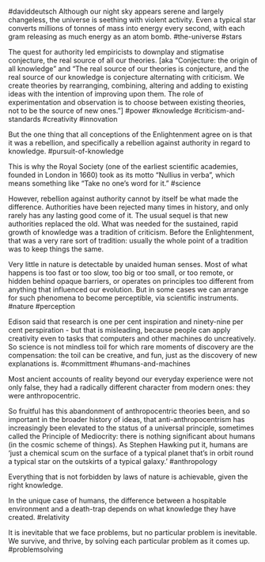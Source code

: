 #daviddeutsch
Although our night sky appears serene and largely changeless, the universe is seething with violent activity. Even a typical star converts millions of tonnes of mass into energy every second, with each gram releasing as much energy as an atom bomb. #the-universe  #stars

The quest for authority led empiricists to downplay and stigmatise conjecture, the real source of all our theories. \[aka “Conjecture: the origin of all knowledge” and “The real source of our theories is conjecture, and the real source of our knowledge is conjecture alternating with criticism. We create theories by rearranging, combining, altering and adding to existing ideas with the intention of improving upon them. The role of experimentation and observation is to choose between existing theories, not to be the source of new ones.”\]
#power #knowledge #criticism-and-standards  #creativity #innovation 

But the one thing that all conceptions of the Enlightenment agree on is that it was a rebellion, and specifically a rebellion against authority in regard to knowledge. 
#pursuit-of-knowledge 

This is why the Royal Society (one of the earliest scientific academies, founded in London in 1660) took as its motto “Nullius in verba”, which means something like “Take no one’s word for it.” 
#science

However, rebellion against authority cannot by itself be what made the difference. Authorities have been rejected many times in history, and only rarely has any lasting good come of it. The usual sequel is that new authorities replaced the old. What was needed for the sustained, rapid growth of knowledge was a tradition of criticism. Before the Enlightenment, that was a very rare sort of tradition: usually the whole point of a tradition was to keep things the same. 

Very little in nature is detectable by unaided human senses. Most of what happens is too fast or too slow, too big or too small, or too remote, or hidden behind opaque barriers, or operates on principles too different from anything that influenced our evolution. But in some cases we can arrange for such phenomena to become perceptible, via scientific instruments. 
#nature #perception 

Edison said that research is one per cent inspiration and ninety-nine per cent perspiration - but that is misleading, because people can apply creativity even to tasks that computers and other machines do uncreatively. So science is not mindless toil for which rare moments of discovery are the compensation: the toil can be creative, and fun, just as the discovery of new explanations is. 
#committment #humans-and-machines 

Most ancient accounts of reality beyond our everyday experience were not only false, they had a radically different character from modern ones: they were anthropocentric. 

So fruitful has this abandonment of anthropocentric theories been, and so important in the broader history of ideas, that anti-anthropocentrism has increasingly been elevated to the status of a universal principle, sometimes called the Principle of Mediocrity: there is nothing significant about humans (in the cosmic scheme of things). As Stephen Hawking put it, humans are ‘just a chemical scum on the surface of a typical planet that’s in orbit round a typical star on the outskirts of a typical galaxy.’
#anthropology 

Everything that is not forbidden by laws of nature is achievable, given the right knowledge. 

In the unique case of humans, the difference between a hospitable environment and a death-trap depends on what knowledge they have created. 
#relativity 

It is inevitable that we face problems, but no particular problem is inevitable. We survive, and thrive, by solving each particular problem as it comes up.
#problemsolving 